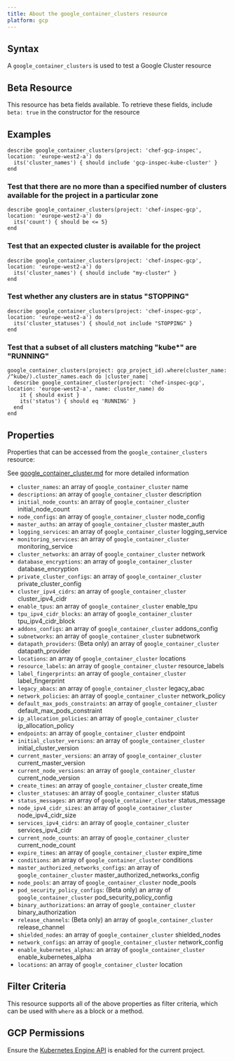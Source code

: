 ```yaml
---
title: About the google_container_clusters resource
platform: gcp
---
```


## Syntax
A `google_container_clusters` is used to test a Google Cluster resource


## Beta Resource
This resource has beta fields available. To retrieve these fields, include `beta: true` in the constructor for the resource

## Examples
```
describe google_container_clusters(project: 'chef-gcp-inspec', location: 'europe-west2-a') do
  its('cluster_names') { should include 'gcp-inspec-kube-cluster' }
end
```

### Test that there are no more than a specified number of clusters available for the project in a particular zone

    describe google_container_clusters(project: 'chef-inspec-gcp', location: 'europe-west2-a') do
      its('count') { should be <= 5}
    end

### Test that an expected cluster is available for the project

    describe google_container_clusters(project: 'chef-inspec-gcp', location: 'europe-west2-a') do
      its('cluster_names') { should include "my-cluster" }
    end

### Test whether any clusters are in status "STOPPING"

    describe google_container_clusters(project: 'chef-inspec-gcp', location: 'europe-west2-a') do
      its('cluster_statuses') { should_not include "STOPPING" }
    end

### Test that a subset of all clusters matching "kube*" are "RUNNING"

    google_container_clusters(project: gcp_project_id).where(cluster_name: /^kube/).cluster_names.each do |cluster_name|
      describe google_container_cluster(project: 'chef-inspec-gcp', location: 'europe-west2-a', name: cluster_name) do
        it { should exist }
        its('status') { should eq 'RUNNING' }
      end
    end

## Properties
Properties that can be accessed from the `google_container_clusters` resource:

See [google_container_cluster.md](google_container_cluster.md) for more detailed information
  * `cluster_names`: an array of `google_container_cluster` name
  * `descriptions`: an array of `google_container_cluster` description
  * `initial_node_counts`: an array of `google_container_cluster` initial_node_count
  * `node_configs`: an array of `google_container_cluster` node_config
  * `master_auths`: an array of `google_container_cluster` master_auth
  * `logging_services`: an array of `google_container_cluster` logging_service
  * `monitoring_services`: an array of `google_container_cluster` monitoring_service
  * `cluster_networks`: an array of `google_container_cluster` network
  * `database_encryptions`: an array of `google_container_cluster` database_encryption
  * `private_cluster_configs`: an array of `google_container_cluster` private_cluster_config
  * `cluster_ipv4_cidrs`: an array of `google_container_cluster` cluster_ipv4_cidr
  * `enable_tpus`: an array of `google_container_cluster` enable_tpu
  * `tpu_ipv4_cidr_blocks`: an array of `google_container_cluster` tpu_ipv4_cidr_block
  * `addons_configs`: an array of `google_container_cluster` addons_config
  * `subnetworks`: an array of `google_container_cluster` subnetwork
  * `datapath_providers`: (Beta only) an array of `google_container_cluster` datapath_provider
  * `locations`: an array of `google_container_cluster` locations
  * `resource_labels`: an array of `google_container_cluster` resource_labels
  * `label_fingerprints`: an array of `google_container_cluster` label_fingerprint
  * `legacy_abacs`: an array of `google_container_cluster` legacy_abac
  * `network_policies`: an array of `google_container_cluster` network_policy
  * `default_max_pods_constraints`: an array of `google_container_cluster` default_max_pods_constraint
  * `ip_allocation_policies`: an array of `google_container_cluster` ip_allocation_policy
  * `endpoints`: an array of `google_container_cluster` endpoint
  * `initial_cluster_versions`: an array of `google_container_cluster` initial_cluster_version
  * `current_master_versions`: an array of `google_container_cluster` current_master_version
  * `current_node_versions`: an array of `google_container_cluster` current_node_version
  * `create_times`: an array of `google_container_cluster` create_time
  * `cluster_statuses`: an array of `google_container_cluster` status
  * `status_messages`: an array of `google_container_cluster` status_message
  * `node_ipv4_cidr_sizes`: an array of `google_container_cluster` node_ipv4_cidr_size
  * `services_ipv4_cidrs`: an array of `google_container_cluster` services_ipv4_cidr
  * `current_node_counts`: an array of `google_container_cluster` current_node_count
  * `expire_times`: an array of `google_container_cluster` expire_time
  * `conditions`: an array of `google_container_cluster` conditions
  * `master_authorized_networks_configs`: an array of `google_container_cluster` master_authorized_networks_config
  * `node_pools`: an array of `google_container_cluster` node_pools
  * `pod_security_policy_configs`: (Beta only) an array of `google_container_cluster` pod_security_policy_config
  * `binary_authorizations`: an array of `google_container_cluster` binary_authorization
  * `release_channels`: (Beta only) an array of `google_container_cluster` release_channel
  * `shielded_nodes`: an array of `google_container_cluster` shielded_nodes
  * `network_configs`: an array of `google_container_cluster` network_config
  * `enable_kubernetes_alphas`: an array of `google_container_cluster` enable_kubernetes_alpha
  * `locations`: an array of `google_container_cluster` location

## Filter Criteria
This resource supports all of the above properties as filter criteria, which can be used
with `where` as a block or a method.

## GCP Permissions

Ensure the [Kubernetes Engine API](https://console.cloud.google.com/apis/library/container.googleapis.com/) is enabled for the current project.
